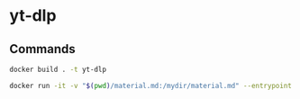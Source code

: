 # yt-dlp

## Commands

``` bash
docker build . -t yt-dlp

docker run -it -v "$(pwd)/material.md:/mydir/material.md" --entrypoint /bin/bash yt-dlp
```